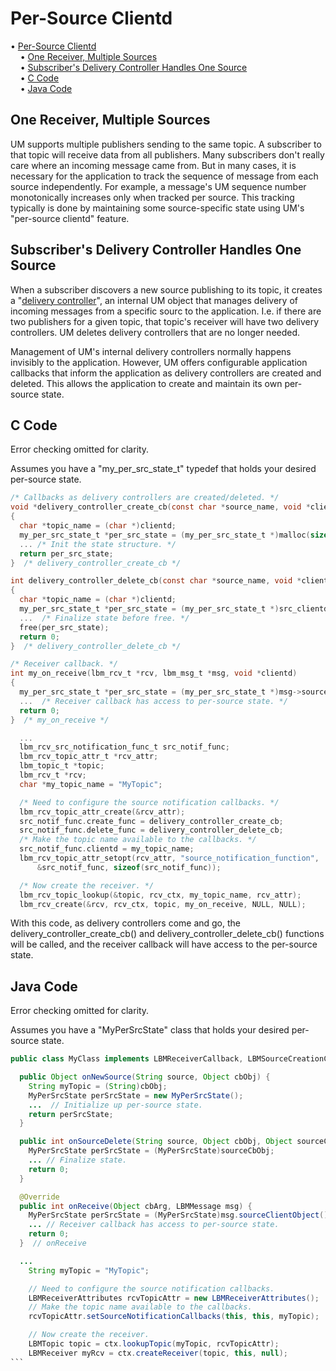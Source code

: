 # Per-Source Clientd

<!-- mdtoc-start -->
&bull; [Per-Source Clientd](#per-source-clientd)  
&nbsp;&nbsp;&nbsp;&nbsp;&bull; [One Receiver, Multiple Sources](#one-receiver-multiple-sources)  
&nbsp;&nbsp;&nbsp;&nbsp;&bull; [Subscriber's Delivery Controller Handles One Source](#subscribers-delivery-controller-handles-one-source)  
&nbsp;&nbsp;&nbsp;&nbsp;&bull; [C Code](#c-code)  
&nbsp;&nbsp;&nbsp;&nbsp;&bull; [Java Code](#java-code)  
<!-- TOC created by './mdtoc.pl kb/per-source-clientd.md' (see https://github.com/fordsfords/mdtoc) -->
<!-- mdtoc-end -->

## One Receiver, Multiple Sources

UM supports multiple publishers sending to the same topic.
A subscriber to that topic will receive data from all publishers.
Many subscribers don't really care where an incoming message came from.
But in many cases, it is necessary for the application to track the
sequence of message from each source independently.
For example, a message's UM sequence number monotonically
increases only when tracked per source.
This tracking typically is done by maintaining some source-specific state
using UM's "per-source clientd" feature.

## Subscriber's Delivery Controller Handles One Source

When a subscriber discovers a new source publishing to its topic,
it creates a
"[delivery controller](https://ultramessaging.github.io/currdoc/doc/Design/architecture.html#deliverycontroller)",
an internal UM object that manages delivery of incoming messages from a
specific sourc to the application.
I.e. if there are two publishers for a given topic, that topic's receiver
will have two delivery controllers.
UM deletes delivery controllers that are no longer needed.

Management of UM's internal delivery controllers normally happens
invisibly to the application.
However, UM offers configurable application callbacks that inform the
application as delivery controllers are created and deleted.
This allows the application to create and maintain its own
per-source state.

## C Code
Error checking omitted for clarity.

Assumes you have a "my_per_src_state_t" typedef that holds your desired
per-source state.

````C
/* Callbacks as delivery controllers are created/deleted. */
void *delivery_controller_create_cb(const char *source_name, void *clientd)
{
  char *topic_name = (char *)clientd;
  my_per_src_state_t *per_src_state = (my_per_src_state_t *)malloc(sizeof(my_per_src_state_t));
  ... /* Init the state structure. */
  return per_src_state;
}  /* delivery_controller_create_cb */

int delivery_controller_delete_cb(const char *source_name, void *clientd, void *src_clientd)
{
  char *topic_name = (char *)clientd;
  my_per_src_state_t *per_src_state = (my_per_src_state_t *)src_clientd;
  ...  /* Finalize state before free. */
  free(per_src_state);
  return 0;
}  /* delivery_controller_delete_cb */

/* Receiver callback. */
int my_on_receive(lbm_rcv_t *rcv, lbm_msg_t *msg, void *clientd)
{
  my_per_src_state_t *per_src_state = (my_per_src_state_t *)msg->source_clientd;
  ...  /* Receiver callback has access to per-source state. */
  return 0;
}  /* my_on_receive */

  ...
  lbm_rcv_src_notification_func_t src_notif_func;
  lbm_rcv_topic_attr_t *rcv_attr;
  lbm_topic_t *topic;
  lbm_rcv_t *rcv;
  char *my_topic_name = "MyTopic";

  /* Need to configure the source notification callbacks. */
  lbm_rcv_topic_attr_create(&rcv_attr);
  src_notif_func.create_func = delivery_controller_create_cb;
  src_notif_func.delete_func = delivery_controller_delete_cb;
  /* Make the topic name available to the callbacks. */
  src_notif_func.clientd = my_topic_name;
  lbm_rcv_topic_attr_setopt(rcv_attr, "source_notification_function",
      &src_notif_func, sizeof(src_notif_func));

  /* Now create the receiver. */
  lbm_rcv_topic_lookup(&topic, rcv_ctx, my_topic_name, rcv_attr);
  lbm_rcv_create(&rcv, rcv_ctx, topic, my_on_receive, NULL, NULL);
````

With this code, as delivery controllers come and go, the
delivery_controller_create_cb() and delivery_controller_delete_cb() functions
will be called, and the receiver callback will have access to the per-source
state.

## Java Code
Error checking omitted for clarity.

Assumes you have a "MyPerSrcState" class that holds your desired
per-source state.

````Java
public class MyClass implements LBMReceiverCallback, LBMSourceCreationCallback, LBMSourceDeletionCallback {

  public Object onNewSource(String source, Object cbObj) {
    String myTopic = (String)cbObj;
    MyPerSrcState perSrcState = new MyPerSrcState();
    ...  // Initialize up per-source state.
    return perSrcState;
  }

  public int onSourceDelete(String source, Object cbObj, Object sourceCbObj) {
    MyPerSrcState perSrcState = (MyPerSrcState)sourceCbObj;
    ... // Finalize state.
    return 0;
  }

  @Override
  public int onReceive(Object cbArg, LBMMessage msg) {
    MyPerSrcState perSrcState = (MyPerSrcState)msg.sourceClientObject();
    ... // Receiver callback has access to per-source state.
    return 0;
  }  // onReceive

  ...
    String myTopic = "MyTopic";

    // Need to configure the source notification callbacks.
    LBMReceiverAttributes rcvTopicAttr = new LBMReceiverAttributes();
    // Make the topic name available to the callbacks.
    rcvTopicAttr.setSourceNotificationCallbacks(this, this, myTopic);

    // Now create the receiver.
    LBMTopic topic = ctx.lookupTopic(myTopic, rcvTopicAttr);
    LBMReceiver myRcv = ctx.createReceiver(topic, this, null);
```
